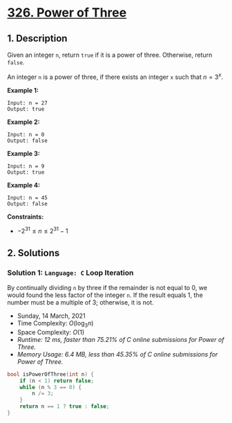 # [326. Power of Three](https://leetcode.com/problems/power-of-three/)

## 1. Description

Given an integer `n`, return `true` if it is a power of three. Otherwise, return `false`.

An integer `n` is a power of three, if there exists an integer `x` such that $n = 3^x$.

**Example 1:**

```
Input: n = 27
Output: true
```

**Example 2:**

```
Input: n = 0
Output: false
```

**Example 3:**

```
Input: n = 9
Output: true
```

**Example 4:**

```
Input: n = 45
Output: false
```

**Constraints:**

- $-2^{31} \leq n \leq 2^{31} - 1$

## 2. Solutions

### Solution 1: `Language: C` Loop Iteration

By continually dividing `n` by three if the remainder is not equal to $0$, we would found the less factor of the integer `n`. If the result equals $1$, the number must be a multiple of 3; otherwise, it is not.

- Sunday, 14 March, 2021
- Time Complexity: $O(\log_{3}{n})$
- Space Complexity: $O(1)$
- *Runtime: 12 ms, faster than 75.21% of C online submissions for Power of Three.*
- *Memory Usage: 6.4 MB, less than 45.35% of C online submissions for Power of Three.*

```C
bool isPowerOfThree(int n) {
    if (n < 1) return false;
    while (n % 3 == 0) {
        n /= 3;
    }
    return n == 1 ? true : false;
}
```
